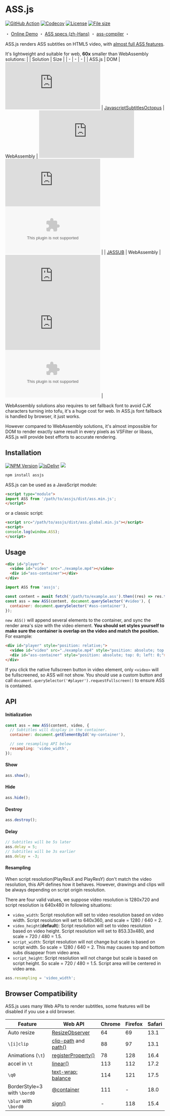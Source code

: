 # ASS.js

[![GitHub Action](https://img.shields.io/github/actions/workflow/status/weizhenye/ASS/ci.yml?logo=github)](https://github.com/weizhenye/ASS/actions)
[![Codecov](https://img.shields.io/codecov/c/gh/weizhenye/ASS?logo=codecov)](https://codecov.io/gh/weizhenye/ASS)
[![License](https://img.shields.io/npm/l/assjs)](https://github.com/weizhenye/assjs/blob/master/LICENSE)
[![File size](https://img.shields.io/bundlephobia/minzip/assjs)](https://bundlephobia.com/result?p=assjs)

<span>・</span>
<a href="https://ass.js.org/">Online Demo</a>
<span>・</span>
<a href="https://github.com/weizhenye/ASS/wiki/ASS-%E5%AD%97%E5%B9%95%E6%A0%BC%E5%BC%8F%E8%A7%84%E8%8C%83">ASS specs (zh-Hans)</a>
<span>・</span>
<a href="https://github.com/weizhenye/ass-compiler">ass-compiler</a>
<span>・</span>

ASS.js renders ASS subtitles on HTML5 video, with [almost full ASS features](https://github.com/weizhenye/ASS/wiki/Differences-with-Specs).

It's lightweight and suitable for web, **60x** smaller than WebAssembly solutions:
| | Solution | Size |
| - | - | - |
| ASS.js | DOM | ![](https://img.shields.io/github/size/weizhenye/ASS/dist%2Fass.min.js?label=main)
| [JavascriptSubtitlesOctopus](https://github.com/libass/JavascriptSubtitlesOctopus) | WebAssembly | ![](https://img.shields.io/github/size/libass/JavascriptSubtitlesOctopus/assets%2Fjs%2Fsubtitles-octopus.js?branch=gh-pages&label=main) ![](https://img.shields.io/github/size/libass/JavascriptSubtitlesOctopus/assets%2Fjs%2Fsubtitles-octopus-worker.js?branch=gh-pages&label=worker) ![](https://img.shields.io/github/size/libass/JavascriptSubtitlesOctopus/assets%2Fjs%2Fsubtitles-octopus-worker.wasm?branch=gh-pages&label=wasm) |
| [JASSUB](https://github.com/ThaUnknown/jassub) | WebAssembly | ![](https://img.shields.io/github/size/ThaUnknown/jassub/dist%2Fjassub.umd.js?label=main) ![](https://img.shields.io/github/size/ThaUnknown/jassub/dist%2Fjassub-worker.js?label=worker) ![](https://img.shields.io/github/size/ThaUnknown/jassub/dist%2Fjassub-worker.wasm?label=wasm) |

WebAssembly solutions also requires to set fallback font to avoid CJK characters turning into tofu, it's a huge cost for web. In ASS.js font fallback is handled by browser, it just works.

However compared to WebAssembly solutions, it's almost impossible for DOM to render exactly same result in every pixels as VSFilter or libass, ASS.js will provide best efforts to accurate rendering.

## Installation

[![NPM Version](https://img.shields.io/npm/v/assjs?logo=npm)](https://www.npmjs.com/package/assjs)
[![jsDelivr](https://img.shields.io/jsdelivr/npm/hm/assjs?logo=jsdelivr)](https://www.jsdelivr.com/package/npm/assjs)
[![](https://img.shields.io/badge/unpkg-555?logo=unpkg)](https://unpkg.com/assjs/)

```bash
npm install assjs
```

ASS.js can be used as a JavaScript module:

```html
<script type="module">
import ASS from '/path/to/assjs/dist/ass.min.js';
</script>
```

or a classic script:

```html
<script src="/path/to/assjs/dist/ass.global.min.js"></script>
<script>
console.log(window.ASS);
</script>
```

## Usage

```html
<div id="player">
  <video id="video" src="./example.mp4"></video>
  <div id="ass-container"></div>
</div>
```

```js
import ASS from 'assjs';

const content = await fetch('/path/to/example.ass').then((res) => res.text());
const ass = new ASS(content, document.querySelector('#video'), {
  container: document.querySelector('#ass-container'),
});
```

`new ASS()` will append several elements to the container, and sync the render area's size with the video element. **You should set styles yourself to make sure the container is overlap on the video and match the position.** For example:

```html
<div id="player" style="position: relative;">
  <video id="video" src="./example.mp4" style="position: absolute; top: 0; left: 0;"></video>
  <div id="ass-container" style="position: absolute; top: 0; left: 0;"></div>
</div>
```

If you click the native fullscreen button in video element, only `<video>` will be fullscreened, so ASS will not show. You should use a custom button and call `document.querySelector('#player').requestFullscreen()` to ensure ASS is contained.

## API

#### Initialization

```js
const ass = new ASS(content, video, {
  // Subtitles will display in the container.
  container: document.getElementById('my-container'),

  // see resampling API below
  resampling: 'video_width',
});
```

#### Show

```js
ass.show();
```

#### Hide

```js
ass.hide();
```

#### Destroy

```js
ass.destroy();
```

#### Delay

```js
// Subtitles will be 5s later
ass.delay = 5;
// Subtitles will be 3s earlier
ass.delay = -3;
```

#### Resampling

When script resolution(PlayResX and PlayResY) don't match the video resolution, this API defines how it behaves. However, drawings and clips will be always depending on script origin resolution.

There are four valid values, we suppose video resolution is 1280x720 and script resolution is 640x480 in following situations:
* `video_width`: Script resolution will set to video resolution based on video width. Script resolution will set to 640x360, and scale = 1280 / 640 = 2.
* `video_height`(__default__): Script resolution will set to video resolution based on video height. Script resolution will set to 853.33x480, and scale = 720 / 480 = 1.5.
* `script_width`: Script resolution will not change but scale is based on script width. So scale = 1280 / 640 = 2. This may causes top and bottom subs disappear from video area.
* `script_height`: Script resolution will not change but scale is based on script height. So scale = 720 / 480 = 1.5. Script area will be centered in video area.

```js
ass.resampling = 'video_width';
```

## Browser Compatibility

ASS.js uses many Web APIs to render subtitles, some features will be disabled if you use a old browser.

| Feature | Web API | Chrome | Firefox | Safari |
| - | - | - | - | - |
| Auto resize | [ResizeObserver](https://caniuse.com/resizeobserver) | 64 | 69 | 13.1 |
| `\[i]clip` | [clip-path](https://caniuse.com/css-clip-path) and [path()](https://caniuse.com/mdn-css_types_basic-shape_path) | 88 | 97 | 13.1 |
| Animations (`\t`) | [registerProperty()](https://caniuse.com/mdn-api_css_registerproperty_static) | 78 | 128 | 16.4 |
| accel in `\t` | [linear()](https://caniuse.com/mdn-css_types_easing-function_linear-function) | 113 | 112 | 17.2 |
| `\q0` | [text-wrap: balance](https://caniuse.com/css-text-wrap-balance) | 114 | 121 | 17.5 |
| BorderStyle=3 with `\bord0` | [@container](https://caniuse.com/mdn-css_at-rules_container_style_queries_for_custom_properties) | 111 | - | 18.0 |
| `\blur` with `\bord0` | [sign()](https://caniuse.com/mdn-css_types_sign) | - | 118 | 15.4 |
